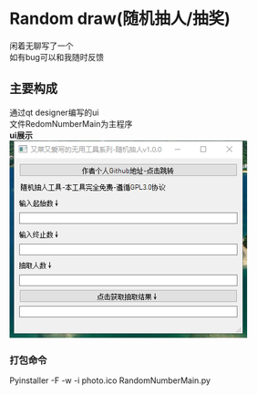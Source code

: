 # Random draw(随机抽人/抽奖)
闲着无聊写了一个  
如有bug可以和我随时反馈  
## 主要构成
通过qt designer编写的ui  
文件RedomNumberMain为主程序  
**ui展示**  
![Image](https://raw.githubusercontent.com/YCYAX/Github-figure-bed/main/RandomNumberui.png)
### 打包命令
Pyinstaller -F -w -i photo.ico RandomNumberMain.py  

